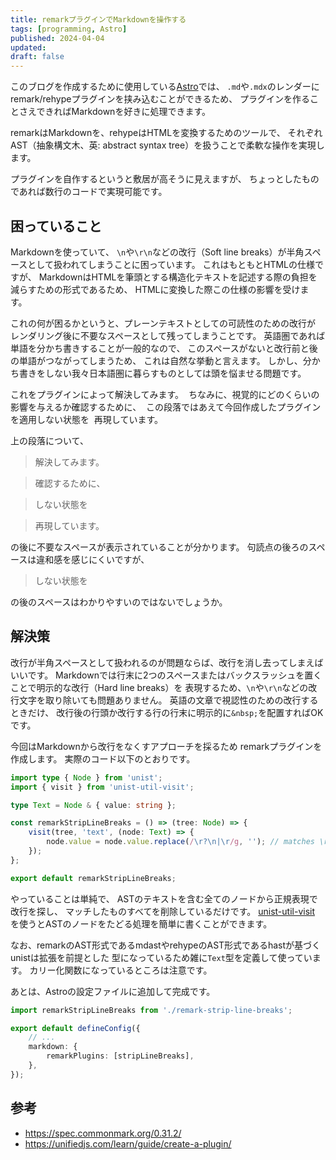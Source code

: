 ```yaml
---
title: remarkプラグインでMarkdownを操作する
tags: [programming, Astro]
published: 2024-04-04
updated:
draft: false
---
```


このブログを作成するために使用している[Astro](https://astro.build/)では、
`.md`や`.mdx`のレンダーにremark/rehypeプラグインを挟み込むことができるため、
プラグインを作ることさえできればMarkdownを好きに処理できます。

remarkはMarkdownを、rehypeはHTMLを変換するためのツールで、
それぞれAST（抽象構文木、英: abstract syntax tree）を扱うことで柔軟な操作を実現します。

プラグインを自作するというと敷居が高そうに見えますが、
ちょっとしたものであれば数行のコードで実現可能です。

## 困っていること

Markdownを使っていて、
`\n`や`\r\n`などの改行（Soft line breaks）が半角スペースとして扱われてしまうことに困っています。
これはもともとHTMLの仕様ですが、
MarkdownはHTMLを筆頭とする構造化テキストを記述する際の負担を減らすための形式であるため、
HTMLに変換した際この仕様の影響を受けます。

これの何が困るかというと、プレーンテキストとしての可読性のための改行が
レンダリング後に不要なスペースとして残ってしまうことです。
英語圏であれば単語を分かち書きすることが一般的なので、
このスペースがないと改行前と後の単語がつながってしまうため、
これは自然な挙動と言えます。
しかし、分かち書きをしない我々日本語圏に暮らすものとしては頭を悩ませる問題です。

これをプラグインによって解決してみます。&nbsp;
ちなみに、視覚的にどのくらいの影響を与えるか確認するために、&nbsp;
この段落ではあえて今回作成したプラグインを適用しない状態を&nbsp;
再現しています。&nbsp;

上の段落について、

> 解決してみます。

> 確認するために、

> しない状態を

> 再現しています。

の後に不要なスペースが表示されていることが分かります。
句読点の後ろのスペースは違和感を感じにくいですが、

> しない状態を

<!-- textlint-disable ja-technical-writing/no-doubled-joshi -->
の後のスペースはわかりやすいのではないでしょうか。
<!-- textlint-enable -->

## 解決策

改行が半角スペースとして扱われるのが問題ならば、改行を消し去ってしまえばいいです。
Markdownでは行末に2つのスペースまたはバックスラッシュを置くことで明示的な改行（Hard line breaks）を
表現するため、`\n`や`\r\n`などの改行文字を取り除いても問題ありません。
英語の文章で視認性のための改行するときだけ、
改行後の行頭か改行する行の行末に明示的に`&nbsp;`を配置すればOKです。

今回はMarkdownから改行をなくすアプローチを採るため
remarkプラグインを作成します。
実際のコード以下のとおりです。

```ts title="remark-strip-line-breaks.ts"
import type { Node } from 'unist';
import { visit } from 'unist-util-visit';

type Text = Node & { value: string };

const remarkStripLineBreaks = () => (tree: Node) => {
    visit(tree, 'text', (node: Text) => {
        node.value = node.value.replace(/\r?\n|\r/g, ''); // matches \r\n, \n, \r
    });
};

export default remarkStripLineBreaks;
```
やっていることは単純で、
ASTのテキストを含む全てのノードから正規表現で改行を探し、
マッチしたものすべてを削除しているだけです。
[unist-util-visit](https://www.npmjs.com/package/unist-util-visit)
を使うとASTのノードをたどる処理を簡単に書くことができます。

なお、remarkのAST形式であるmdastやrehypeのAST形式であるhastが基づくunistは拡張を前提とした
型になっているため雑に`Text`型を定義して使っています。
カリー化関数になっているところは注意です。

あとは、Astroの設定ファイルに追加して完成です。

```ts title="astro.config.ts" ins={1,5-7}
import remarkStripLineBreaks from './remark-strip-line-breaks';

export default defineConfig({
    // ...
    markdown: {
        remarkPlugins: [stripLineBreaks],
    },
});
```

## 参考

- https://spec.commonmark.org/0.31.2/
- https://unifiedjs.com/learn/guide/create-a-plugin/
